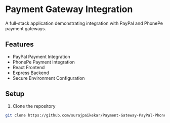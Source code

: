 # Payment Gateway Integration

A full-stack application demonstrating integration with PayPal and PhonePe payment gateways.

## Features

- PayPal Payment Integration
- PhonePe Payment Integration
- React Frontend
- Express Backend
- Secure Environment Configuration

## Setup

1. Clone the repository
```bash
git clone https://github.com/surajpaikekar/Payment-Gateway-PayPal-PhonePe.git
